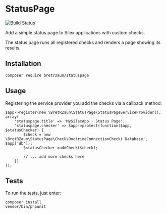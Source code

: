 # StatusPage

[![Build Status](https://travis-ci.org/bretrzaun/statuspage.svg?branch=master)](https://travis-ci.org/bretrzaun/statuspage)

Add a simple status page to Silex applications with custom checks.

The status page runs all registered checks and renders a page showing its results.

## Installation

```
composer require bretrzaun/statuspage
```

## Usage

Registering the service provider you add the checks via a callback method: 

```
$app->register(new \BretRZaun\StatusPage\StatusPageServiceProvider(), array(
    'statuspage.title' => 'MySilexApp - Status Page',
    'statuspage.checker' => $app->protect(function($app, $statusChecker) {
        $check = new \BretRZaun\StatusPage\Check\DoctrineConnectionCheck('Database', $app['db']);
        $statusChecker->addCheck($check);
        
        // ... add more checks here
    })
));
```

## Tests

To run the tests, just enter:

```
composer install
vendor/bin/phpunit
```

